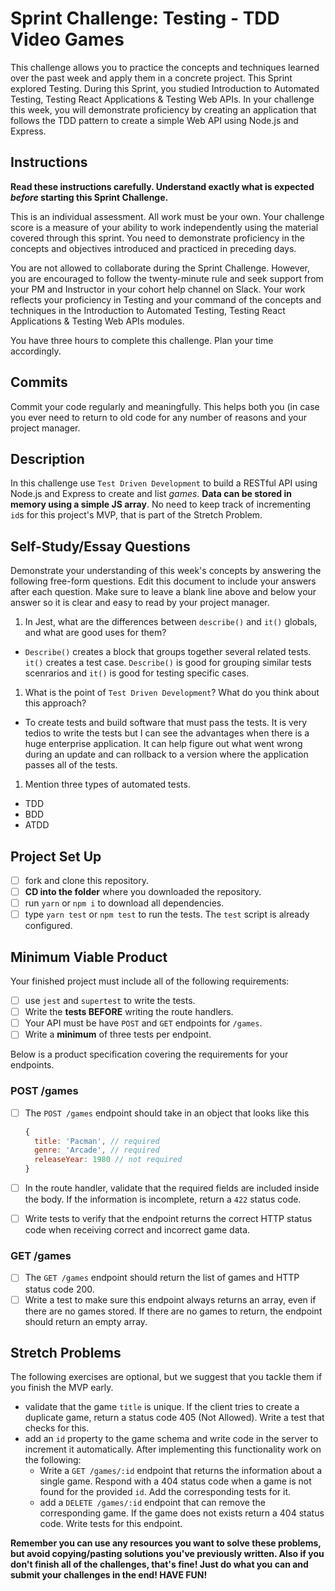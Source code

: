 # Sprint Challenge: Testing - TDD Video Games

This challenge allows you to practice the concepts and techniques learned over the past week and apply them in a concrete project. This Sprint explored Testing. During this Sprint, you studied Introduction to Automated Testing, Testing React Applications & Testing Web APIs. In your challenge this week, you will demonstrate proficiency by creating an application that follows the TDD pattern to create a simple Web API using Node.js and Express.

## Instructions

**Read these instructions carefully. Understand exactly what is expected _before_ starting this Sprint Challenge.**

This is an individual assessment. All work must be your own. Your challenge score is a measure of your ability to work independently using the material covered through this sprint. You need to demonstrate proficiency in the concepts and objectives introduced and practiced in preceding days.

You are not allowed to collaborate during the Sprint Challenge. However, you are encouraged to follow the twenty-minute rule and seek support from your PM and Instructor in your cohort help channel on Slack. Your work reflects your proficiency in Testing and your command of the concepts and techniques in the Introduction to Automated Testing, Testing React Applications & Testing Web APIs modules.

You have three hours to complete this challenge. Plan your time accordingly.

## Commits

Commit your code regularly and meaningfully. This helps both you (in case you ever need to return to old code for any number of reasons and your project manager.

## Description

In this challenge use `Test Driven Development` to build a RESTful API using Node.js and Express to create and list _games_. **Data can be stored in memory using a simple JS array**. No need to keep track of incrementing `id`s for this project's MVP, that is part of the Stretch Problem.

## Self-Study/Essay Questions

Demonstrate your understanding of this week's concepts by answering the following free-form questions. Edit this document to include your answers after each question. Make sure to leave a blank line above and below your answer so it is clear and easy to read by your project manager.

1. In Jest, what are the differences between `describe()` and `it()` globals, and what are good uses for them?

-  `Describe()` creates a block that groups together several related tests. `it()` creates a test case. `Describe()` is good for grouping similar tests scenrarios and `it()` is good for testing specific cases.

1. What is the point of `Test Driven Development`? What do you think about this approach?

-  To create tests and build software that must pass the tests. It is very tedios to write the tests but I can see the advantages when there is a huge enterprise application. It can help figure out what went wrong during an update and can rollback to a version where the application passes all of the tests.

1. Mention three types of automated tests.

-  TDD
-  BDD
-  ATDD

## Project Set Up

-  [ ] fork and clone this repository.
-  [ ] **CD into the folder** where you downloaded the repository.
-  [ ] run `yarn` or `npm i` to download all dependencies.
-  [ ] type `yarn test` or `npm test` to run the tests. The `test` script is already configured.

## Minimum Viable Product

Your finished project must include all of the following requirements:

-  [ ] use `jest` and `supertest` to write the tests.
-  [ ] Write the **tests BEFORE** writing the route handlers.
-  [ ] Your API must be have `POST` and `GET` endpoints for `/games`.
-  [ ] Write a **minimum** of three tests per endpoint.

Below is a product specification covering the requirements for your endpoints.

### POST /games

-  [ ] The `POST /games` endpoint should take in an object that looks like this

   ```js
   {
     title: 'Pacman', // required
     genre: 'Arcade', // required
     releaseYear: 1980 // not required
   }
   ```

-  [ ] In the route handler, validate that the required fields are included inside the body. If the information is incomplete, return a `422` status code.
-  [ ] Write tests to verify that the endpoint returns the correct HTTP status code when receiving correct and incorrect game data.

### GET /games

-  [ ] The `GET /games` endpoint should return the list of games and HTTP status code 200.
-  [ ] Write a test to make sure this endpoint always returns an array, even if there are no games stored. If there are no games to return, the endpoint should return an empty array.

## Stretch Problems

The following exercises are optional, but we suggest that you tackle them if you finish the MVP early.

-  validate that the game `title` is unique. If the client tries to create a duplicate game, return a status code 405 (Not Allowed). Write a test that checks for this.
-  add an `id` property to the game schema and write code in the server to increment it automatically. After implementing this functionality work on the following:
   -  Write a `GET /games/:id` endpoint that returns the information about a single game. Respond with a 404 status code when a game is not found for the provided `id`. Add the corresponding tests for it.
   -  add a `DELETE /games/:id` endpoint that can remove the corresponding game. If the game does not exists return a 404 status code. Write tests for this endpoint.

**Remember you can use any resources you want to solve these problems, but avoid copying/pasting solutions you've previously written. Also if you don't finish all of the challenges, that's fine! Just do what you can and submit your challenges in the end! HAVE FUN!**
